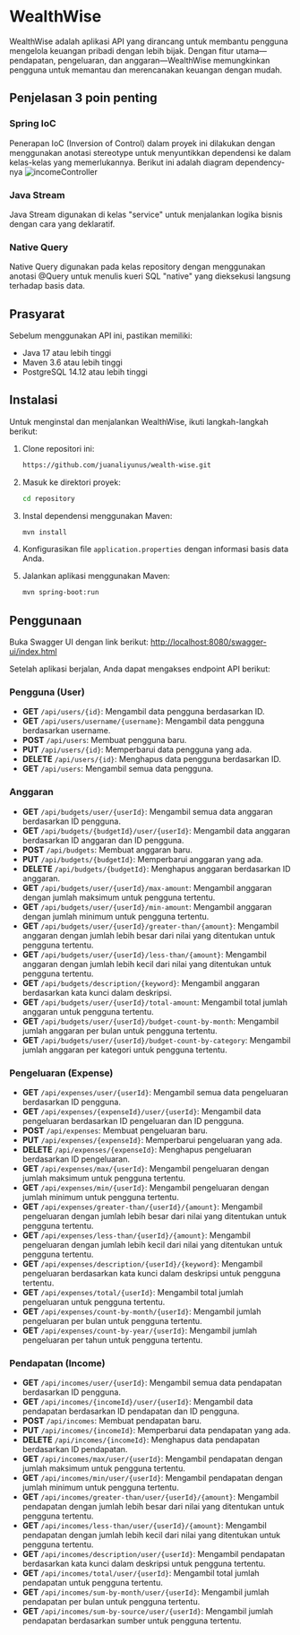 # WealthWise

WealthWise adalah aplikasi API yang dirancang untuk membantu pengguna mengelola keuangan pribadi dengan lebih bijak. Dengan fitur utama—pendapatan, pengeluaran, dan anggaran—WealthWise memungkinkan pengguna untuk memantau dan merencanakan keuangan dengan mudah.

## Penjelasan 3 poin penting
### Spring IoC
Penerapan IoC (Inversion of Control) dalam proyek ini dilakukan dengan menggunakan anotasi stereotype untuk menyuntikkan dependensi ke dalam kelas-kelas yang memerlukannya. Berikut ini adalah diagram dependency-nya
![incomeController](https://github.com/user-attachments/assets/119a8e08-c11a-4a8e-b9aa-4bcf5f04ec32)

### Java Stream
Java Stream digunakan di kelas "service" untuk menjalankan logika bisnis dengan cara yang deklaratif.

### Native Query
Native Query digunakan pada kelas repository dengan menggunakan anotasi @Query untuk menulis kueri SQL "native" yang dieksekusi langsung terhadap basis data.

## Prasyarat

Sebelum menggunakan API ini, pastikan memiliki:
- Java 17 atau lebih tinggi
- Maven 3.6 atau lebih tinggi
- PostgreSQL 14.12 atau lebih tinggi

## Instalasi

Untuk menginstal dan menjalankan WealthWise, ikuti langkah-langkah berikut:

1. Clone repositori ini:
    ```bash
    https://github.com/juanaliyunus/wealth-wise.git
    ```

2. Masuk ke direktori proyek:
    ```bash
    cd repository
    ```

3. Instal dependensi menggunakan Maven:
    ```bash
    mvn install
    ```

4. Konfigurasikan file `application.properties` dengan informasi basis data Anda.

5. Jalankan aplikasi menggunakan Maven:
    ```bash
    mvn spring-boot:run
    ```

## Penggunaan

Buka Swagger UI dengan link berikut:
[http://localhost:8080/swagger-ui/index.html](http://localhost:8080/swagger-ui/index.html)

Setelah aplikasi berjalan, Anda dapat mengakses endpoint API berikut:

### Pengguna (User)

- **GET** `/api/users/{id}`: Mengambil data pengguna berdasarkan ID.
- **GET** `/api/users/username/{username}`: Mengambil data pengguna berdasarkan username.
- **POST** `/api/users`: Membuat pengguna baru.
- **PUT** `/api/users/{id}`: Memperbarui data pengguna yang ada.
- **DELETE** `/api/users/{id}`: Menghapus data pengguna berdasarkan ID.
- **GET** `/api/users`: Mengambil semua data pengguna.

### Anggaran

- **GET** `/api/budgets/user/{userId}`: Mengambil semua data anggaran berdasarkan ID pengguna.
- **GET** `/api/budgets/{budgetId}/user/{userId}`: Mengambil data anggaran berdasarkan ID anggaran dan ID pengguna.
- **POST** `/api/budgets`: Membuat anggaran baru.
- **PUT** `/api/budgets/{budgetId}`: Memperbarui anggaran yang ada.
- **DELETE** `/api/budgets/{budgetId}`: Menghapus anggaran berdasarkan ID anggaran.
- **GET** `/api/budgets/user/{userId}/max-amount`: Mengambil anggaran dengan jumlah maksimum untuk pengguna tertentu.
- **GET** `/api/budgets/user/{userId}/min-amount`: Mengambil anggaran dengan jumlah minimum untuk pengguna tertentu.
- **GET** `/api/budgets/user/{userId}/greater-than/{amount}`: Mengambil anggaran dengan jumlah lebih besar dari nilai yang ditentukan untuk pengguna tertentu.
- **GET** `/api/budgets/user/{userId}/less-than/{amount}`: Mengambil anggaran dengan jumlah lebih kecil dari nilai yang ditentukan untuk pengguna tertentu.
- **GET** `/api/budgets/description/{keyword}`: Mengambil anggaran berdasarkan kata kunci dalam deskripsi.
- **GET** `/api/budgets/user/{userId}/total-amount`: Mengambil total jumlah anggaran untuk pengguna tertentu.
- **GET** `/api/budgets/user/{userId}/budget-count-by-month`: Mengambil jumlah anggaran per bulan untuk pengguna tertentu.
- **GET** `/api/budgets/user/{userId}/budget-count-by-category`: Mengambil jumlah anggaran per kategori untuk pengguna tertentu.

### Pengeluaran (Expense)

- **GET** `/api/expenses/user/{userId}`: Mengambil semua data pengeluaran berdasarkan ID pengguna.
- **GET** `/api/expenses/{expenseId}/user/{userId}`: Mengambil data pengeluaran berdasarkan ID pengeluaran dan ID pengguna.
- **POST** `/api/expenses`: Membuat pengeluaran baru.
- **PUT** `/api/expenses/{expenseId}`: Memperbarui pengeluaran yang ada.
- **DELETE** `/api/expenses/{expenseId}`: Menghapus pengeluaran berdasarkan ID pengeluaran.
- **GET** `/api/expenses/max/{userId}`: Mengambil pengeluaran dengan jumlah maksimum untuk pengguna tertentu.
- **GET** `/api/expenses/min/{userId}`: Mengambil pengeluaran dengan jumlah minimum untuk pengguna tertentu.
- **GET** `/api/expenses/greater-than/{userId}/{amount}`: Mengambil pengeluaran dengan jumlah lebih besar dari nilai yang ditentukan untuk pengguna tertentu.
- **GET** `/api/expenses/less-than/{userId}/{amount}`: Mengambil pengeluaran dengan jumlah lebih kecil dari nilai yang ditentukan untuk pengguna tertentu.
- **GET** `/api/expenses/description/{userId}/{keyword}`: Mengambil pengeluaran berdasarkan kata kunci dalam deskripsi untuk pengguna tertentu.
- **GET** `/api/expenses/total/{userId}`: Mengambil total jumlah pengeluaran untuk pengguna tertentu.
- **GET** `/api/expenses/count-by-month/{userId}`: Mengambil jumlah pengeluaran per bulan untuk pengguna tertentu.
- **GET** `/api/expenses/count-by-year/{userId}`: Mengambil jumlah pengeluaran per tahun untuk pengguna tertentu.

### Pendapatan (Income)

- **GET** `/api/incomes/user/{userId}`: Mengambil semua data pendapatan berdasarkan ID pengguna.
- **GET** `/api/incomes/{incomeId}/user/{userId}`: Mengambil data pendapatan berdasarkan ID pendapatan dan ID pengguna.
- **POST** `/api/incomes`: Membuat pendapatan baru.
- **PUT** `/api/incomes/{incomeId}`: Memperbarui data pendapatan yang ada.
- **DELETE** `/api/incomes/{incomeId}`: Menghapus data pendapatan berdasarkan ID pendapatan.
- **GET** `/api/incomes/max/user/{userId}`: Mengambil pendapatan dengan jumlah maksimum untuk pengguna tertentu.
- **GET** `/api/incomes/min/user/{userId}`: Mengambil pendapatan dengan jumlah minimum untuk pengguna tertentu.
- **GET** `/api/incomes/greater-than/user/{userId}/{amount}`: Mengambil pendapatan dengan jumlah lebih besar dari nilai yang ditentukan untuk pengguna tertentu.
- **GET** `/api/incomes/less-than/user/{userId}/{amount}`: Mengambil pendapatan dengan jumlah lebih kecil dari nilai yang ditentukan untuk pengguna tertentu.
- **GET** `/api/incomes/description/user/{userId}`: Mengambil pendapatan berdasarkan kata kunci dalam deskripsi untuk pengguna tertentu.
- **GET** `/api/incomes/total/user/{userId}`: Mengambil total jumlah pendapatan untuk pengguna tertentu.
- **GET** `/api/incomes/sum-by-month/user/{userId}`: Mengambil jumlah pendapatan per bulan untuk pengguna tertentu.
- **GET** `/api/incomes/sum-by-source/user/{userId}`: Mengambil jumlah pendapatan berdasarkan sumber untuk pengguna tertentu.

